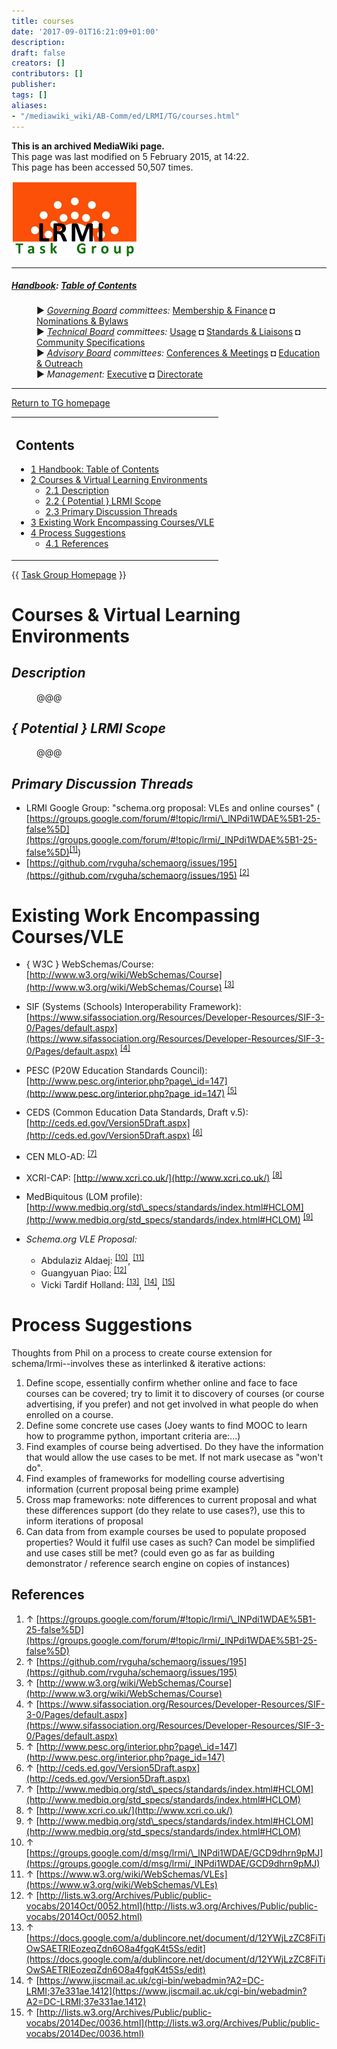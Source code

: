 ```yaml
---
title: courses
date: '2017-09-01T16:21:09+01:00'
description: 
draft: false
creators: []
contributors: []
publisher: 
tags: []
aliases:
- "/mediawiki_wiki/AB-Comm/ed/LRMI/TG/courses.html"
---
```


 **This is an archived MediaWiki page.**  
This page was last modified on 5 February 2015, at 14:22.  
This page has been accessed 50,507 times.

[<img alt="DCMI/LRMI Tas Group" src="/mediawiki_wiki/images/DC-LRMI_TG.png" width="200" height="121">](/mediawiki_wiki/images/DC-LRMI_TG.png "DCMI/LRMI Tas Group")

* * *

##### [Handbook](/mediawiki_wiki/DCMI_Handbook "DCMI Handbook"): [Table of Contents](/mediawiki_wiki/DCMI_Handbook/ "DCMI Handbook") 
<dl>
<dd> ► <i><a href="/mediawiki_wiki/DCMI_Governing_Board.md" title="DCMI Governing Board">Governing Board</a> committees:</i> <a href="/mediawiki_wiki/DCMI_Governing_Board/finance.md" title="DCMI Governing Board/finance">Membership &amp; Finance</a> ◘ <a href="/mediawiki_wiki/DCMI_Governing_Board/nominations.md" title="DCMI Governing Board/nominations">Nominations &amp; Bylaws</a> 
</dd>
<dd> ► <i><a href="/mediawiki_wiki/DCMI_Technical_Board.md" title="DCMI Technical Board">Technical Board</a> committees:</i> <a href="/mediawiki_wiki/DCMI_Technical_Board/usage.md" title="DCMI Technical Board/usage">Usage</a> ◘ <a href="/mediawiki_wiki/DCMI_Technical_Board/standards.md" title="DCMI Technical Board/standards">Standards &amp; Liaisons</a> ◘ <a href="/mediawiki_wiki/DCMI_Technical_Board/specifications.md" title="DCMI Technical Board/specifications">Community Specifications</a>
</dd>
<dd> ► <i><a href="/mediawiki_wiki/DCMI_Advisory_Board.md" title="DCMI Advisory Board">Advisory Board</a> committees:</i> <a href="/mediawiki_wiki/DCMI_Advisory_Board/meetings.md" title="DCMI Advisory Board/meetings">Conferences &amp; Meetings</a> ◘ <a href="/mediawiki_wiki/DCMI_Advisory_Board/documentation.md" title="DCMI Advisory Board/documentation">Education &amp; Outreach</a>
</dd>
<dd> ► <i>Management:</i> <a href="/mediawiki_wiki/Exec_Committee.md" title="Exec Committee">Executive</a> ◘ <a href="/mediawiki_wiki/Exec_Committee/directorate.md" title="Exec Committee/directorate">Directorate</a>
</dd>
</dl>

* * *

[Return to TG homepage](/mediawiki_wiki/AB-Comm/ed/LRMI/TG "AB-Comm/ed/LRMI/TG")

<table id="toc" class="toc">
  <tr>
    <td>
      <div id="toctitle">
        <h2>Contents</h2>
      </div>
      <ul>
        <li class="toclevel-1"><a href="#Handbook:_Table_of_Contents"><span class="tocnumber">1</span> <span class="toctext">Handbook: Table of Contents</span></a></li>
        <li class="toclevel-1 tocsection-1">
          <a href="#Courses_.26_Virtual_Learning_Environments"><span class="tocnumber">2</span> <span class="toctext">Courses &amp; Virtual Learning Environments</span></a>
          <ul>
            <li class="toclevel-2 tocsection-2"><a href="#Description"><span class="tocnumber">2.1</span> <span class="toctext">Description</span></a></li>
            <li class="toclevel-2 tocsection-3"><a href="#.7B_Potential_.7D_LRMI_Scope"><span class="tocnumber">2.2</span> <span class="toctext">{ Potential } LRMI Scope</span></a></li>
            <li class="toclevel-2 tocsection-4"><a href="#Primary_Discussion_Threads"><span class="tocnumber">2.3</span> <span class="toctext">Primary Discussion Threads</span></a></li>
          </ul>
        </li>
        <li class="toclevel-1 tocsection-5"><a href="#Existing_Work_Encompassing_Courses.2FVLE"><span class="tocnumber">3</span> <span class="toctext">Existing Work Encompassing Courses/VLE</span></a></li>
        <li class="toclevel-1 tocsection-6">
          <a href="#Process_Suggestions"><span class="tocnumber">4</span> <span class="toctext">Process Suggestions</span></a>
          <ul>
            <li class="toclevel-2 tocsection-7"><a href="#References"><span class="tocnumber">4.1</span> <span class="toctext">References</span></a></li>
          </ul>
        </li>
      </ul>
    </td>
  </tr>
</table>


{{ [Task Group Homepage](/mediawiki_wiki/AB-Comm/ed/LRMI/TG "AB-Comm/ed/LRMI/TG") }}

# Courses & Virtual Learning Environments 

## _Description_ 
<dl><dd> @@@
</dd></dl>

## _{ Potential } LRMI Scope_ 
<dl><dd> @@@
</dd></dl>

## _Primary Discussion Threads_ 

- LRMI Google Group: "schema.org proposal: VLEs and online courses" ( [https://groups.google.com/forum/#!topic/lrmi/\_lNPdi1WDAE%5B1-25-false%5D](https://groups.google.com/forum/#!topic/lrmi/_lNPdi1WDAE%5B1-25-false%5D)<sup id="cite_ref-0" class="reference"><a href="#cite_note-0">[1]</a></sup>)
- [https://github.com/rvguha/schemaorg/issues/195](https://github.com/rvguha/schemaorg/issues/195) <sup id="cite_ref-1" class="reference"><a href="#cite_note-1">[2]</a></sup>

# Existing Work Encompassing Courses/VLE 

- { W3C } WebSchemas/Course: [http://www.w3.org/wiki/WebSchemas/Course](http://www.w3.org/wiki/WebSchemas/Course) <sup id="cite_ref-2" class="reference"><a href="#cite_note-2">[3]</a></sup>
- SIF (Systems (Schools) Interoperability Framework): [https://www.sifassociation.org/Resources/Developer-Resources/SIF-3-0/Pages/default.aspx](https://www.sifassociation.org/Resources/Developer-Resources/SIF-3-0/Pages/default.aspx) <sup id="cite_ref-3" class="reference"><a href="#cite_note-3">[4]</a></sup>
- PESC (P20W Education Standards Council): [http://www.pesc.org/interior.php?page\_id=147](http://www.pesc.org/interior.php?page_id=147) <sup id="cite_ref-4" class="reference"><a href="#cite_note-4">[5]</a></sup>
- CEDS (Common Education Data Standards, Draft v.5): [http://ceds.ed.gov/Version5Draft.aspx](http://ceds.ed.gov/Version5Draft.aspx) <sup id="cite_ref-5" class="reference"><a href="#cite_note-5">[6]</a></sup>
- CEN MLO-AD: <sup id="cite_ref-6" class="reference"><a href="#cite_note-6">[7]</a></sup>
- XCRI-CAP: [http://www.xcri.co.uk/](http://www.xcri.co.uk/) <sup id="cite_ref-7" class="reference"><a href="#cite_note-7">[8]</a></sup>
- MedBiquitous (LOM profile): [http://www.medbiq.org/std\_specs/standards/index.html#HCLOM](http://www.medbiq.org/std_specs/standards/index.html#HCLOM) <sup id="cite_ref-8" class="reference"><a href="#cite_note-8">[9]</a></sup>

- _Schema.org VLE Proposal:_
  - Abdulaziz Aldaej: <sup id="cite_ref-9" class="reference"><a href="#cite_note-9">[10]</a></sup>, <sup id="cite_ref-10" class="reference"><a href="#cite_note-10">[11]</a></sup>
  - Guangyuan Piao: <sup id="cite_ref-11" class="reference"><a href="#cite_note-11">[12]</a></sup>
  - Vicki Tardif Holland: <sup id="cite_ref-12" class="reference"><a href="#cite_note-12">[13]</a></sup>, <sup id="cite_ref-13" class="reference"><a href="#cite_note-13">[14]</a></sup>, <sup id="cite_ref-14" class="reference"><a href="#cite_note-14">[15]</a></sup>

# Process Suggestions 

Thoughts from Phil on a process to create course extension for schema/lrmi--involves these as interlinked & iterative actions:

1. Define scope, essentially confirm whether online and face to face courses can be covered; try to limit it to discovery of courses (or course advertising, if you prefer) and not get involved in what people do when enrolled on a course.
2. Define some concrete use cases (Joey wants to find MOOC to learn how to programme python, important criteria are:...)
3. Find examples of course being advertised. Do they have the information that would allow the use cases to be met. If not mark usecase as "won't do".
4. Find examples of frameworks for modelling course advertising information (current proposal being prime example)
5. Cross map frameworks: note differences to current proposal and what these differences support (do they relate to use cases?), use this to inform iterations of proposal
6. Can data from from example courses be used to populate proposed properties? Would it fulfil use cases as such? Can model be simplified and use cases still be met? (could even go as far as building demonstrator / reference search engine on copies of instances)

## References 

1. ↑ [https://groups.google.com/forum/#!topic/lrmi/\_lNPdi1WDAE%5B1-25-false%5D](https://groups.google.com/forum/#!topic/lrmi/_lNPdi1WDAE%5B1-25-false%5D)
2. ↑ [https://github.com/rvguha/schemaorg/issues/195](https://github.com/rvguha/schemaorg/issues/195)
3. ↑ [http://www.w3.org/wiki/WebSchemas/Course](http://www.w3.org/wiki/WebSchemas/Course)
4. ↑ [https://www.sifassociation.org/Resources/Developer-Resources/SIF-3-0/Pages/default.aspx](https://www.sifassociation.org/Resources/Developer-Resources/SIF-3-0/Pages/default.aspx)
5. ↑ [http://www.pesc.org/interior.php?page\_id=147](http://www.pesc.org/interior.php?page_id=147)
6. ↑ [http://ceds.ed.gov/Version5Draft.aspx](http://ceds.ed.gov/Version5Draft.aspx)
7. ↑ [http://www.medbiq.org/std\_specs/standards/index.html#HCLOM](http://www.medbiq.org/std_specs/standards/index.html#HCLOM)
8. ↑ [http://www.xcri.co.uk/](http://www.xcri.co.uk/)
9. ↑ [http://www.medbiq.org/std\_specs/standards/index.html#HCLOM](http://www.medbiq.org/std_specs/standards/index.html#HCLOM)
10. ↑ [https://groups.google.com/d/msg/lrmi/\_lNPdi1WDAE/GCD9dhrn9pMJ](https://groups.google.com/d/msg/lrmi/_lNPdi1WDAE/GCD9dhrn9pMJ)
11. ↑ [https://www.w3.org/wiki/WebSchemas/VLEs](https://www.w3.org/wiki/WebSchemas/VLEs)
12. ↑ [http://lists.w3.org/Archives/Public/public-vocabs/2014Oct/0052.html](http://lists.w3.org/Archives/Public/public-vocabs/2014Oct/0052.html)
13. ↑ [https://docs.google.com/a/dublincore.net/document/d/12YWjLzZC8FiTiOwSAETRIEozeqZdn6O8a4fgqK4t5Ss/edit](https://docs.google.com/a/dublincore.net/document/d/12YWjLzZC8FiTiOwSAETRIEozeqZdn6O8a4fgqK4t5Ss/edit)
14. ↑ [https://www.jiscmail.ac.uk/cgi-bin/webadmin?A2=DC-LRMI;37e331ae.1412](https://www.jiscmail.ac.uk/cgi-bin/webadmin?A2=DC-LRMI;37e331ae.1412)
15. ↑ [http://lists.w3.org/Archives/Public/public-vocabs/2014Dec/0036.html](http://lists.w3.org/Archives/Public/public-vocabs/2014Dec/0036.html)

